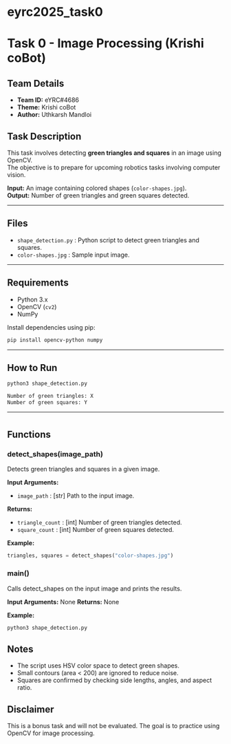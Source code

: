 
# eyrc2025_task0
# Task 0 - Image Processing (Krishi coBot)

## Team Details
- **Team ID:** eYRC#4686  
- **Theme:** Krishi coBot  
- **Author:** Uthkarsh Mandloi  

## Task Description
This task involves detecting **green triangles and squares** in an image using OpenCV.  
The objective is to prepare for upcoming robotics tasks involving computer vision.

**Input:** An image containing colored shapes (`color-shapes.jpg`).  
**Output:** Number of green triangles and green squares detected.

---

## Files
- `shape_detection.py` : Python script to detect green triangles and squares.  
- `color-shapes.jpg` : Sample input image.  

---

## Requirements
- Python 3.x  
- OpenCV (`cv2`)  
- NumPy  


Install dependencies using pip:

```bash
pip install opencv-python numpy
```

---

## How to Run

```bash
python3 shape_detection.py
```

```bash
Number of green triangles: X
Number of green squares: Y
```

---

#
## Functions

### detect_shapes(image_path)

Detects green triangles and squares in a given image.

**Input Arguments:**

- `image_path` : [str] Path to the input image.

**Returns:**

- `triangle_count` : [int] Number of green triangles detected.
- `square_count` : [int] Number of green squares detected.

**Example:**

```python
triangles, squares = detect_shapes("color-shapes.jpg")
```

### main()

Calls detect_shapes on the input image and prints the results.

**Input Arguments:** None
**Returns:** None

**Example:**

```bash
python3 shape_detection.py
```

## Notes

- The script uses HSV color space to detect green shapes.
- Small contours (area < 200) are ignored to reduce noise.
- Squares are confirmed by checking side lengths, angles, and aspect ratio.

## Disclaimer

This is a bonus task and will not be evaluated. The goal is to practice using OpenCV for image processing.